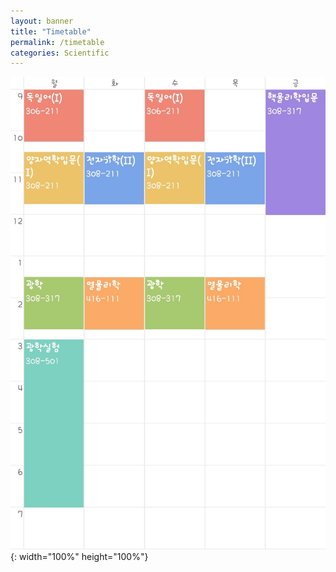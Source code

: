 ```yaml
---
layout: banner
title: "Timetable"
permalink: /timetable
categories: Scientific
---
```

![timetable](/assets/img/slider/timetable.png){: width="100%" height="100%"}